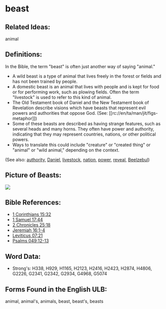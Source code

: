 # beast

## Related Ideas:

animal

## Definitions:

In the Bible, the term "beast" is often just another way of saying "animal."

* A wild beast is a type of animal that lives freely in the forest or fields and has not been trained by people.
* A domestic beast is an animal that lives with people and is kept for food or for performing work, such as plowing fields. Often the term "livestock" is used to refer to this kind of animal.
* The Old Testament book of Daniel and the New Testament book of Revelation describe visions which have beasts that represent evil powers and authorities that oppose God. (See: [[rc://en/ta/man/jit/figs-metaphor]])
* Some of these beasts are described as having strange features, such as several heads and many horns. They often have power and authority, indicating that they may represent countries, nations, or other political powers.
* Ways to translate this could include "creature" or "created thing" or "animal" or "wild animal," depending on the context.

(See also: [authority](../kt/authority.md), [Daniel](../names/daniel.md), [livestock](../other/livestock.md), [nation](../other/nation.md), [power](../kt/power.md), [reveal](../kt/reveal.md), [Beelzebul](../names/beelzebul.md))

## Picture of Beasts:

<a href="https://content.bibletranslationtools.org/WycliffeAssociates/en_tw/raw/branch/master/PNGs/b/Beasts_line.png"><img src="https://content.bibletranslationtools.org/WycliffeAssociates/en_tw/raw/branch/master/PNGs/b/Beasts_line.png" ></a>

## Bible References:

* [1 Corinthians 15:32](rc://en/tn/help/1co/15/32)
* [1 Samuel 17:44](rc://en/tn/help/1sa/17/44)
* [2 Chronicles 25:18](rc://en/tn/help/2ch/25/18)
* [Jeremiah 16:1-4](rc://en/tn/help/jer/16/01)
* [Leviticus 07:21](rc://en/tn/help/lev/07/21)
* [Psalms 049:12-13](rc://en/tn/help/psa/049/012)

## Word Data:

* Strong's: H338, H929, H1165, H2123, H2416, H2423, H2874, H4806, G2226, G2341, G2342, G2934, G4968, G5074

## Forms Found in the English ULB:

animal, animal's, animals, beast, beast's, beasts


